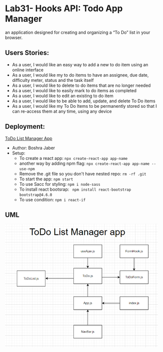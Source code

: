 # Lab31- Hooks API: Todo App Manager
an application designed for creating and organizing a “To Do” list in your browser.


## Users Stories:
* As a user, I would like an easy way to add a new to do item using an online interface
* As a user, I would like my to do items to have an assignee, due date, difficulty meter, status and the task itself
* As a user, I would like to delete to do items that are no longer needed
* As a user, I would like to easily mark to do items as completed
* As a user, I would like to edit an existing to do item
* As a user, I would like to be able to add, update, and delete To Do items
* As a user, I would like my To Do Items to be permanently stored so that I can re-access them at any time, using any device

## Deployment: 
[ToDo List Manager App](https://60a95b3607b42b9e0b9dbaa4--todolistappmanager.netlify.app) 

* Author: Boshra Jaber
* Setup: 
  - To create a react app: `npx create-react-app app-name`
  - another way by adding npm flag: `npx create-react-app app-name --use-npm`
  - Remove the .git file so you don't have nested repo: `rm -rf .git`
  - To start the app: `npm start`
  - To use Sacc for styling: `npm i node-sass`
  - To install react bootsrap: ` npm install react-bootstrap bootstrap@4.6.0`
  - To use condition: `npm i react-if`


## UML
![Created with diagrams](./src/assets/customHook-lab32.png)


